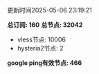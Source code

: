 更新时间2025-05-06 23:19:21

**总订阅: 160**
**总节点: 32042**
- vless节点: 10006
- hysteria2节点: 2

**google ping有效节点: 466**
